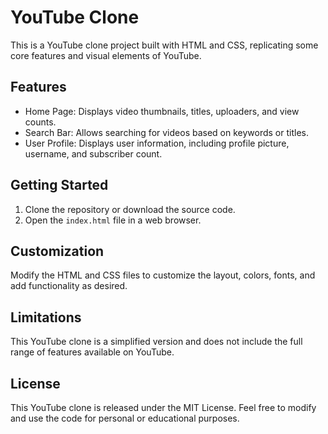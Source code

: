# YouTube Clone

This is a YouTube clone project built with HTML and CSS, replicating some core features and visual elements of YouTube.

## Features

- Home Page: Displays video thumbnails, titles, uploaders, and view counts.
- Search Bar: Allows searching for videos based on keywords or titles.
- User Profile: Displays user information, including profile picture, username, and subscriber count.

## Getting Started

1. Clone the repository or download the source code.
2. Open the `index.html` file in a web browser.

## Customization

Modify the HTML and CSS files to customize the layout, colors, fonts, and add functionality as desired.

## Limitations

This YouTube clone is a simplified version and does not include the full range of features available on YouTube.

## License

This YouTube clone is released under the MIT License. Feel free to modify and use the code for personal or educational purposes.
